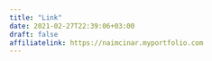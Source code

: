 ```yaml
---
title: "Link"
date: 2021-02-27T22:39:06+03:00
draft: false
affiliatelink: https://naimcinar.myportfolio.com
---
```


